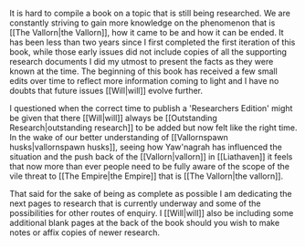 It is hard to compile a book on a topic that is still being researched. We are constantly striving to gain more knowledge on the phenomenon that is [[The Vallorn|the Vallorn]], how it came to be and how it can be ended. It has been less than two years since I first completed the first iteration of this book, while those early issues did not include copies of all the supporting research documents I did my utmost to present the facts as they were known at the time. The beginning of this book has received a few small edits over time to reflect more information coming to light and I have no doubts that future issues [[Will|will]] evolve further.

I questioned when the correct time to publish a 'Researchers Edition' might be given that there [[Will|will]] always be [[Outstanding Research|outstanding research]] to be added but now felt like the right time. In the wake of our better understanding of [[Vallornspawn husks|vallornspawn husks]], seeing how Yaw'nagrah has influenced the situation and the push back of the [[Vallorn|vallorn]] in [[Liathaven]] it feels that now more than ever people need to be fully aware of the scope of the vile threat to [[The Empire|the Empire]] that is [[The Vallorn|the vallorn]].

That said for the sake of being as complete as possible I am dedicating the next pages to research that is currently underway and some of the possibilities for other routes of enquiry. I [[Will|will]] also be including some additional blank pages at the back of the book should you wish to make notes or affix copies of newer research.
